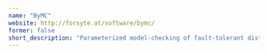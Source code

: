 ```yaml
---
name: "ByMC"
website: http://forsyte.at/software/bymc/
former: false
short_description: "Parameterized model-checking of fault-tolerant distributed algorithms."
---
```


<!--
Custom content goes here.
-->
